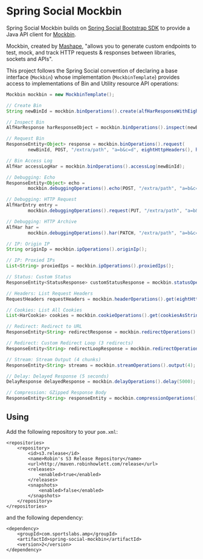 # Spring Social Mockbin

Spring Social Mockbin builds on [Spring Social Bootstrap SDK](https://github.com/robinhowlett/spring-social-bootstrap/tree/master/spring-social-bootstrap-sdk) to provide a Java API client for [Mockbin](http://mockbin.com/).

Mockbin, created by [Mashape](https://www.mashape.com/), "allows you to generate custom endpoints to test, mock, and track HTTP requests & responses between libraries, sockets and APIs".

This project follows the Spring Social convention of declaring a base interface (`Mockbin`) whose implementation (`MockbinTemplate`) provides access to implementations of Bin and Utility resource API operations:

```java
Mockbin mockbin = new MockbinTemplate();

// Create Bin
String newBinId = mockbin.binOperations().create(alfHarResponseWithEightHeadersAndHelloWorldHtmlBody());

// Inspect Bin
AlfHarResponse harResponseObject = mockbin.binOperations().inspect(newBinId);

// Request Bin
ResponseEntity<Object> response = mockbin.binOperations().request(
		newBinId, POST, "/extra/path", "a=b&c=d", eightHttpHeaders(), helloWorldHtmlContent().getText());

// Bin Access Log
AlfHar accessLogHar = mockbin.binOperations().accessLog(newBinId);

// Debugging: Echo
ResponseEntity<Object> echo = 
		mockbin.debuggingOperations().echo(POST, "/extra/path", "a=b&c=d", eightHttpHeaders(), helloWorldHtmlContent().getText(), String.class);

// Debugging: HTTP Request
AlfHarEntry entry = 
		mockbin.debuggingOperations().request(PUT, "/extra/path", "a=b&c=d", eightHttpHeaders(), helloWorldHtmlContent().getText());

// Debugging: HTTP Archive
AlfHar har = 
		mockbin.debuggingOperations().har(PATCH, "/extra/path", "a=b&c=d", eightHttpHeaders(), helloWorldHtmlContent().getText());

// IP: Origin IP
String originIp = mockbin.ipOperations().originIp();

// IP: Proxied IPs
List<String> proxiedIps = mockbin.ipOperations().proxiedIps();

// Status: Custom Status
ResponseEntity<StatusResponse> customStatusResponse = mockbin.statusOperations().customStatus(HttpStatus.PERMANENT_REDIRECT);

// Headers: List Request Headers
RequestHeaders requestHeaders = mockbin.headerOperations().get(eightHttpHeaders());

// Cookies: List All Cookies
List<HarCookie> cookies = mockbin.cookieOperations().get(cookiesAsStringMap());

// Redirect: Redirect to URL
ResponseEntity<String> redirectResponse = mockbin.redirectOperations().redirect(PERMANENT_REDIRECT, "http://example.com");

// Redirect: Custom Redirect Loop (3 redirects)
ResponseEntity<String> redirectLoopResponse = mockbin.redirectOperations().redirectLoop(MOVED_PERMANENTLY, 3, "http://example.com");

// Stream: Stream Output (4 chunks)
ResponseEntity<String> streams = mockbin.streamOperations().output(4);

// Delay: Delayed Response (5 seconds)
DelayResponse delayedResponse = mockbin.delayOperations().delay(5000);

// Compression: GZipped Response Body
ResponseEntity<String> responseEntity = mockbin.compressionOperations().gzip();
```

## Using

Add the following repository to your `pom.xml`:

	<repositories>
		<repository>
			<id>s3.release</id>
			<name>Robin's S3 Release Repository</name>
			<url>http://maven.robinhowlett.com/release</url>
			<releases>
				<enabled>true</enabled>
			</releases>
			<snapshots>
				<enabled>false</enabled>
			</snapshots>
		</repository>
	</repositories>

and the following dependency:

    <dependency>
        <groupId>com.sportslabs.amp</groupId>
        <artifactId>spring-social-mockbin</artifactId>
        <version>2</version>
    </dependency>